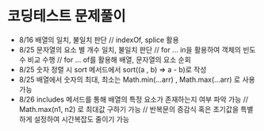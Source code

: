 # 코딩테스트 문제풀이
- 8/16 배열의 일치, 불일치 판단 // indexOf, splice 활용
- 8/25 문자열의 요소 별 개수 일치, 불일치 판단 // for ... in을 활용하여 객체의 빈도수 비교 수행 // for ... of를 활용해 배열, 문자열의 요소 순회
- 8/25 숫자 정렬 시 sort 메서드에서 sort((a , b) => a - b)로 작성
- 8/25 배열에서 숫자의 최대, 최소는 Math.min(...arr) , Math.max(...arr) 로 사용 가능
- 8/26 includes 메서드를 통해 배열의 특정 요소가 존재하는지 여부 파악 가능 // Math.max(n1, n2) 로 최대값 구하기 가능 // 반복문의 증감식 혹은 초기값을 특별하게 설정하여 시간복잡도 줄이기 가능
